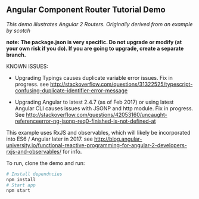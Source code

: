 ## Angular Component Router Tutorial Demo

_This demo illustrates Angular 2 Routers.
Originally derived from an example by scotch_

**note: The package.json is very specific. Do not upgrade or modify (at your own risk if you do). If you are going to upgrade, create a separate branch.**

KNOWN ISSUES:
* Upgrading Typings causes duplicate variable error issues. Fix in progress. see http://stackoverflow.com/questions/31322525/typescript-confusing-duplicate-identifier-error-message

* Upgrading Angular to latest 2.4.7 (as of Feb 2017) or using latest Angular CLI causes issues with JSONP and http module. Fix in progress. See http://stackoverflow.com/questions/42053160/uncaught-referenceerror-ng-jsonp-req0-finished-is-not-defined-at

This example uses RxJS and observables, which will likely be incorporated into ES6 / Angular later in 2017. see http://blog.angular-university.io/functional-reactive-programming-for-angular-2-developers-rxjs-and-observables/ for info.

To run, clone the demo and run:

```bash
# Install dependncies
npm install
# Start app
npm start
```
